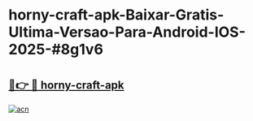 # horny-craft-apk-Baixar-Gratis-Ultima-Versao-Para-Android-IOS-2025-#8g1v6

# <h2><a href="https://ainizakaria.my?title=horny-craft-apk&ref=22M">🔗👉 🔴 horny-craft-apk</a></h2>

[![acn](https://github.com/user-attachments/assets/0f9c940e-d8b0-45ae-aac7-cd30a18b3e1c)](https://ainizakaria.my?title=horny-craft-apk&ref=22M)

